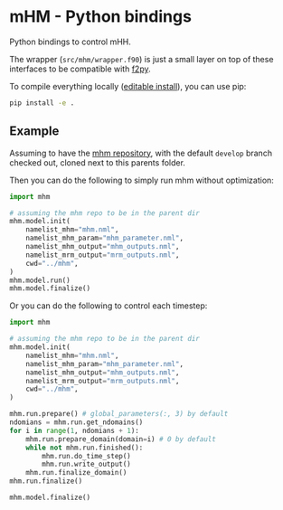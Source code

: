 # mHM - Python bindings

Python bindings to control mHH.

The wrapper (`src/mhm/wrapper.f90`) is just a small layer on top of these
interfaces to be compatible with [f2py](https://numpy.org/doc/stable/f2py/index.html).

To compile everything locally
([editable install](https://pip.pypa.io/en/stable/cli/pip_install/#install-editable)),
you can use pip:

```bash
pip install -e .
```

## Example

Assuming to have the [mhm repository](https://git.ufz.de/mhm/mhm), with the default `develop` branch checked out,
cloned next to this parents folder.

Then you can do the following to simply run mhm without optimization:
```python
import mhm

# assuming the mhm repo to be in the parent dir
mhm.model.init(
    namelist_mhm="mhm.nml",
    namelist_mhm_param="mhm_parameter.nml",
    namelist_mhm_output="mhm_outputs.nml",
    namelist_mrm_output="mrm_outputs.nml",
    cwd="../mhm",
)
mhm.model.run()
mhm.model.finalize()
```

Or you can do the following to control each timestep:
```python
import mhm

# assuming the mhm repo to be in the parent dir
mhm.model.init(
    namelist_mhm="mhm.nml",
    namelist_mhm_param="mhm_parameter.nml",
    namelist_mhm_output="mhm_outputs.nml",
    namelist_mrm_output="mrm_outputs.nml",
    cwd="../mhm",
)

mhm.run.prepare() # global_parameters(:, 3) by default
ndomians = mhm.run.get_ndomains()
for i in range(1, ndomians + 1):
    mhm.run.prepare_domain(domain=i) # 0 by default
    while not mhm.run.finished():
        mhm.run.do_time_step()
        mhm.run.write_output()
    mhm.run.finalize_domain()
mhm.run.finalize()

mhm.model.finalize()
```
